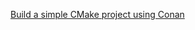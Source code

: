 [Build a simple CMake project using Conan](https://docs.conan.io/2/tutorial/consuming_packages/build_simple_cmake_project.html)